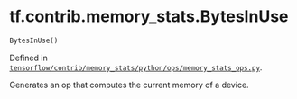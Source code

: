 <div itemscope itemtype="http://developers.google.com/ReferenceObject">
<meta itemprop="name" content="tf.contrib.memory_stats.BytesInUse" />
</div>

# tf.contrib.memory_stats.BytesInUse

``` python
BytesInUse()
```



Defined in [`tensorflow/contrib/memory_stats/python/ops/memory_stats_ops.py`](https://www.tensorflow.org/code/tensorflow/contrib/memory_stats/python/ops/memory_stats_ops.py).

Generates an op that computes the current memory of a device.